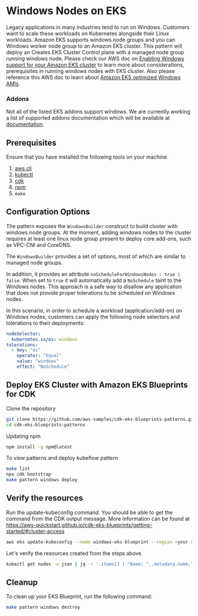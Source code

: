 # Windows Nodes on EKS

Legacy applications in many industries tend to run on Windows. Customers want to scale these workloads on Kubernetes alongside their Linux workloads. Amazon EKS supports windows node groups and you can Windows worker node group to an Amazon EKS cluster. This pattern will deploy an Creates EKS Cluster Control plane with a managed node group running windows node. Please check our AWS doc on [Enabling Windows support for your Amazon EKS cluster](https://docs.aws.amazon.com/eks/latest/userguide/windows-support.html) to learn more about considerations, prerequisites in running windows nodes with EKS cluster. Also please reference this AWS doc to learn about [Amazon EKS optimized Windows AMIs](https://docs.aws.amazon.com/eks/latest/userguide/eks-optimized-windows-ami.html).

### Addons
Not all of the listed EKS addons support windows. We are currently working a list of supported addons documentation which will be available at [documentation](https://github.com/aws-quickstart/cdk-eks-blueprints/blob/main/docs/addons/index.md).

## Prerequisites

Ensure that you have installed the following tools on your machine.

1. [aws cli](https://docs.aws.amazon.com/cli/latest/userguide/install-cliv2.html)
2. [kubectl](https://Kubernetes.io/docs/tasks/tools/)
3. [cdk](https://docs.aws.amazon.com/cdk/v2/guide/getting_started.html#getting_started_install)
4. [npm](https://docs.npmjs.com/cli/v8/commands/npm-install)
5. `make`

## Configuration Options

The pattern exposes the `WindowsBuilder` construct to build cluster with windows node groups. At the moment, adding windows nodes to the cluster requires at least one linux node group present to deploy core add-ons, such as VPC-CNI and CoreDNS. 

The `WindowsBuilder` provides a set of options, most of which are similar to managed node groups. 

In addition, it provides an attribute `noScheduleForWindowsNodes : true | false`. When set to `true` it will automatically add a `NoSchedule` taint to the Windows nodes. This approach is a safe way to disallow any application that does not provide proper tolerations to be scheduled on Windows nodes. 

In this scenario, in order to schedule a workload (application/add-on) on Windows nodes, customers can apply the following node selectors and tolerations to their deployments:

```yaml
nodeSelector:
  kubernetes.io/os: windows
tolerations:
  - key: "os"
    operator: "Equal"
    value: "windows"
    effect: "NoSchedule"
```

## Deploy EKS Cluster with Amazon EKS Blueprints for CDK

Clone the repository

```sh
git clone https://github.com/aws-samples/cdk-eks-blueprints-patterns.git
cd cdk-eks-blueprints-patterns
```

Updating npm

```sh
npm install -g npm@latest
```

To view patterns and deploy kubeflow pattern

```sh
make list
npx cdk bootstrap
make pattern windows deploy
```

## Verify the resources

Run the update-kubeconfig command. You should be able to get the command from the CDK output message. More information can be found at https://aws-quickstart.github.io/cdk-eks-blueprints/getting-started/#cluster-access

```sh
aws eks update-kubeconfig --name windows-eks-blueprint --region <your region> --role-arn arn:aws:iam::xxxxxxxxx:role/windows-construct-bluepr-windowsconstructbluepri-1OZNO42GH3OCB
```

Let's verify the resources created from the steps above.

```sh
kubectl get nodes -o json | jq -r '.items[] | "Name: ",.metadata.name,"\nInstance Type: ",.metadata.labels."beta.kubernetes.io/instance-type","\nOS Type: ",.metadata.labels."beta.kubernetes.io/os","\n"' # Output shows Windows and Linux Nodes
```

## Cleanup

To clean up your EKS Blueprint, run the following command:

```sh
make pattern windows destroy
```
